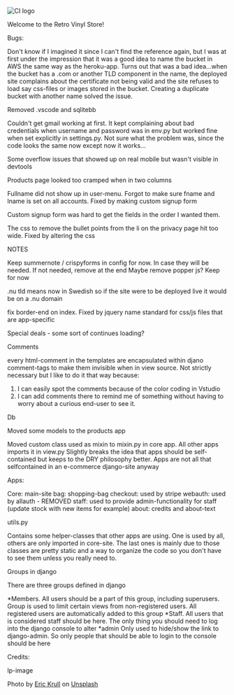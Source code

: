 ![CI logo](https://codeinstitute.s3.amazonaws.com/fullstack/ci_logo_small.png)

Welcome to the Retro Vinyl Store!

Bugs: 

Don't know if I imagined it since I can't find the reference again, but I was at first under the impression that it was a good idea to name the bucket in AWS
the same way as the heroku-app. Turns out that was a bad idea...when the bucket has a .com or another TLD component in the name, the deployed site complains about
the certificate not being valid and the site refuses to load say css-files or images stored in the bucket. Creating a duplicate bucket with another name solved
the issue.

Removed .vscode and sqlitebb

Couldn't get gmail working at first. It kept complaining about bad credentials when username and password was in env.py but worked fine when set explicitly
in settings.py. Not sure what the problem was, since the code looks the same now except now it works...

Some overflow issues that showed up on real mobile but wasn't visible in devtools

Products page looked too cramped when in two columns

Fullname did not show up in user-menu. Forgot to make sure fname and lname is set on all accounts. Fixed by making custom signup form

Custom signup form was hard to get the fields in the order I wanted them. 

The css to remove the bullet points from the li on the privacy page hit too wide. Fixed by altering the css

NOTES

Keep summernote / crispyforms in config for now. In case they will be needed. If not needed, remove at the end
Maybe remove popper js? Keep for now

.nu tld means now in Swedish so if the site were to be deployed live it would be on a .nu domain

fix border-end on index. Fixed by jquery
name standard for css/js files that are app-specific

Special deals - some sort of continues loading?

Comments

every html-comment in the templates are encapsulated within djano comment-tags to make them invisible when in view source. Not strictly necessary
but I like to do it that way because:
1. I can easily spot the comments because of the color coding in Vstudio
2. I can add comments there to remind me of something without having to worry about a curious end-user to see it.

Db

Moved some models to the products app

Moved custom class used as mixin to mixin.py in core app. All other apps imports it in view.py
Slightly breaks the idea that apps should be self-contained but keeps to the DRY philosophy better.
Apps are not all that selfcontained in an e-commerce django-site anyway

Apps:

Core: main-site
bag: shopping-bag
checkout: used by stripe
webauth: used by allauth - REMOVED
staff: used to provide admin-functionality for staff (update stock with new items for example)
about: credits and about-text

utils.py

Contains some helper-classes that other apps are using. One is used by all, others are only imported in core-site.
The last ones is mainly due to those classes are pretty static and a way to organize the code so you don't have to
see them unless you really need to. 

Groups in django

There are three groups defined in django

*Members. All users should be a part of this group, including superusers. Group is used to limit certain views from non-registered users.
		  All registered users are automatically added to this group
*Staff.	  All users that is considered staff should be here. The only thing you should need to log into the django console to alter
*admin	  Only used to hide/show the link to django-admin. So only people that should be able to login to the console should be here

Credits:

lp-image  

Photo by <a href="https://unsplash.com/@ekrull?utm_content=creditCopyText&utm_medium=referral&utm_source=unsplash">Eric Krull</a> on <a href="https://unsplash.com/photos/black-vinyl-record-on-black-vinyl-record-fi3_lDi3qPE?utm_content=creditCopyText&utm_medium=referral&utm_source=unsplash">Unsplash</a>
  